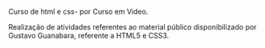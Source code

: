 Curso de html e css- por Curso em Video.

Realização de atividades referentes ao material público disponibilizado por Gustavo Guanabara, referente a HTML5 e CSS3.
